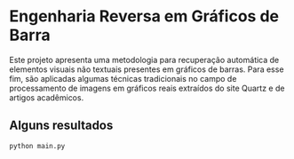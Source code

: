 # Engenharia Reversa em Gráficos de Barra

Este projeto apresenta uma metodologia para recuperação automática de elementos visuais não textuais presentes em gráficos de barras. Para esse fim, são aplicadas algumas técnicas tradicionais no campo de processamento de imagens em gráficos reais extraídos do site Quartz e de artigos acadêmicos.


## Alguns resultados

```
python main.py
```


